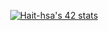 

<a href="" style="display:flex;justify-content:center;"><img src="https://badge.mediaplus.ma/greenbinary/Hait-hsa" alt="Hait-hsa's 42 stats" /></a>
